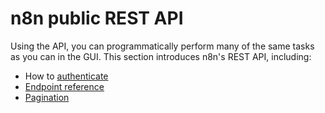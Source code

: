 # n8n public REST API

Using the API, you can programmatically perform many of the same tasks as you can in the GUI. This section introduces n8n's REST API, including:

* How to [authenticate](/api/authentication/)
* [Endpoint reference](/api/api-reference/)
* [Pagination](/api/pagination/)